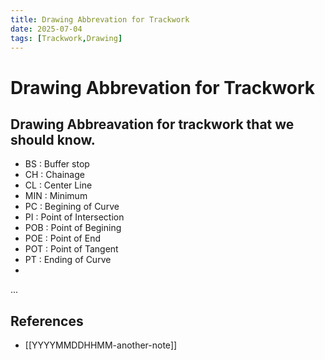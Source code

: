 ```yaml
---
title: Drawing Abbrevation for Trackwork
date: 2025-07-04
tags: [Trackwork,Drawing]
---
```


# Drawing Abbrevation for Trackwork

## Drawing Abbreavation for trackwork that we should know.
- BS : Buffer stop
- CH : Chainage
- CL : Center Line
- MIN : Minimum
- PC : Begining of Curve
- PI : Point of Intersection
- POB : Point of Begining
- POE : Point of End
- POT : Point of Tangent
- PT : Ending of Curve
- 


...

## References

- [[YYYYMMDDHHMM-another-note]]
